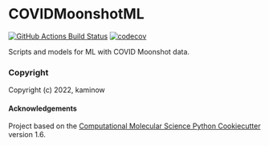COVIDMoonshotML
==============================
[//]: # (Badges)
[![GitHub Actions Build Status](https://github.com/REPLACE_WITH_OWNER_ACCOUNT/covid_moonshot_ml/workflows/CI/badge.svg)](https://github.com/REPLACE_WITH_OWNER_ACCOUNT/covid_moonshot_ml/actions?query=workflow%3ACI)
[![codecov](https://codecov.io/gh/REPLACE_WITH_OWNER_ACCOUNT/COVIDMoonshotML/branch/master/graph/badge.svg)](https://codecov.io/gh/REPLACE_WITH_OWNER_ACCOUNT/COVIDMoonshotML/branch/master)


Scripts and models for ML with COVID Moonshot data.

### Copyright

Copyright (c) 2022, kaminow


#### Acknowledgements
 
Project based on the 
[Computational Molecular Science Python Cookiecutter](https://github.com/molssi/cookiecutter-cms) version 1.6.
